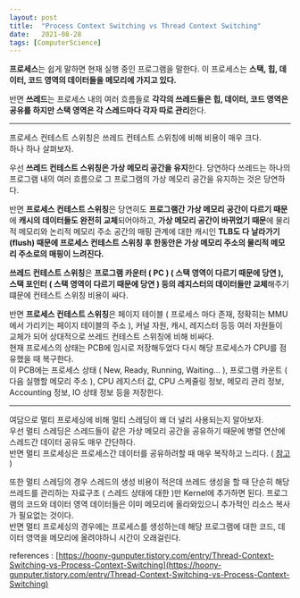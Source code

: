 ```yaml
---
layout: post
title:  "Process Context Switching vs Thread Context Switching"
date:   2021-08-28
tags: [ComputerScience]
---
```


**프로세스**는 쉽게 말하면 현재 실행 중인 프로그램을 말한다. 이 프로세스는 **스택, 힙, 데이터, 코드 영역의 데이터들을 메모리에 가지고 있다.**               

반면 **쓰레드**는 프로세스 내의 여러 흐름들로 **각각의 쓰레드들은 힙, 데이터, 코드 영역은 공유를 하지만 스택 영역은 각 스레드마다 각자 따로 관리**한다.         
            
----------------                
               
프로세스 컨테스트 스위칭은 쓰레드 컨테스트 스위칭에 비해 비용이 매우 크다.       
하나 하나 살펴보자.       

우선 **쓰레드 컨테스트 스위칭은 가상 메모리 공간을 유지**한다. 당연하다 쓰레드는 하나의 프로그램 내의 여러 흐름으로 그 프로그램의 가상 메모리 공간을 유지하는 것은 당연하다.      

반면 **프로세스 컨테스트 스위칭**은 당연히도 **프로그램간 가상 메모리 공간이 다르기 때문**에 **캐시의 데이터들도 완전히 교체**되어야하고, **가상 메모리 공간이 바뀌었기 때문**에 물리적 메모리와 논리적 메모리 주소 공간의 매핑 관계에 대한 캐시인 **TLB도 다 날라가기(flush) 때문에 프로세스 컨테스트 스위칭 후 한동안은 가상 메모리 주소의 물리적 메모리 주소로의 매핑이 느려진다.**      

**쓰레드 컨테스트 스위칭**은 **프로그램 카운터 ( PC ) ( 스택 영역이 다르기 때문에 당연 ), 스택 포인터 ( 스택 영역이 다르기 때문에 당연 ) 등의 레지스터의 데이터들만 교체**해주기 떄문에 컨테스트 스위칭 비용이 싸다.        

반면 **프로세스 컨테스트 스위칭**은 페이지 테이블 ( 프로세스 마다 존재, 정확히는 MMU에서 가리키는 페이지 테이블의 주소 ), 커널 자원, 캐시, 레지스터 등등 여러 자원들이 교체가 되어 상대적으로 쓰레드 컨테스트 스위칭에 비해 비싸다.          
현재 프로세스의 상태는 PCB에 임시로 저장해두었다 다시 해당 프로세스가 CPU를 점유했을 때 복구한다.       
이 PCB에는 프로세스 상태 ( New, Ready, Running, Waiting... ), 프로그램 카운트 ( 다음 실행할 메모리 주소 ), CPU 레지스터 값, CPU 스케줄링 정보, 메모리 관리 정보, Accounting 정보, IO 상태 정보 등을 저장한다.             


--------------------

여담으로 멀티 프로세싱에 비해 멀티 스레딩이 왜 더 널리 사용되는지 알아보자.        
우선 멀티 스레딩은 스레드들이 같은 가상 메모리 공간을 공유하기 때문에 병렬 연산에 스레드간 데이터 공유도 매우 간단하다.       
반면 멀티 프로세싱은 프로세스간 데이터를 공유하려할 때 매우 복작하고 느리다. ( [참고](https://talkingaboutme.tistory.com/entry/Process-Inter-Process-Communication-IPC) )         

또한 멀티 스레딩의 경우 스레드의 생성 비용이 적은데 쓰레드 생성을 할 때 단순히 해당 쓰레드를 관리하는 자료구조 ( 스레드 상태에 대한 )만 Kernel에 추가하면 된다. 프로그램의 코드와 데이터 영역 데이터들은 이미 메모리에 올라와있으니 추가적인 리소스 복사가 필요없는 것이다.       
반면 멀티 프로세싱의 경우에는 프로세스를 생성하는데 해당 프로그램에 대한 코드, 데이터 영역을 메모리에 올려야하니 시간이 오래걸린다.           



references : [https://hoony-gunputer.tistory.com/entry/Thread-Context-Switching-vs-Process-Context-Switching](https://hoony-gunputer.tistory.com/entry/Thread-Context-Switching-vs-Process-Context-Switching)     
